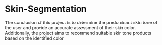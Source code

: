 # Skin-Segmentation
The conclusion of this project is to determine the predominant skin tone of the user and provide an accurate assessment of their skin color. Additionally, the project aims to recommend suitable skin tone products based on the identified color
